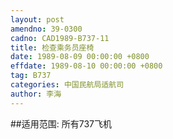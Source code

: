 ```yaml
---
layout: post
amendno: 39-0300
cadno: CAD1989-B737-11
title: 检查乘务员座椅
date: 1989-08-09 00:00:00 +0800
effdate: 1989-08-10 00:00:00 +0800
tag: B737
categories: 中国民航局适航司
author: 李海
---
```


##适用范围:
所有737飞机


